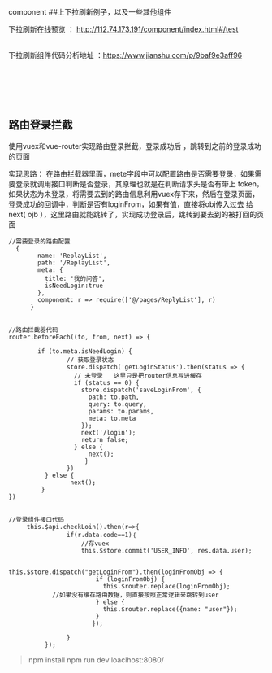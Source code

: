 component
##上下拉刷新例子，以及一些其他组件
<br>

 


下拉刷新在线预览 ：
http://112.74.173.191/component/index.html#/test <br><br>


下拉刷新组件代码分析地址 ：https://www.jianshu.com/p/9baf9e3aff96

<br>
<br>
<br>
<br>

## 路由登录拦截

使用vuex和vue-router实现路由登录拦截，登录成功后 ，跳转到之前的登录成功的页面

实现思路：
在路由拦截器里面，mete字段中可以配置路由是否需要登录，如果需要登录就调用接口判断是否登录，其原理也就是在判断请求头是否有带上 token，如果状态为未登录，将需要去到的路由信息利用vuex存下来，然后在登录页面，登录成功的回调中，判断是否有loginFrom，如果有值，直接将obj传入过去 给next( ojb ），这里路由就能跳转了，实现成功登录后，跳转到要去到的被打回的页面

```
//需要登录的路由配置
  {
        name: 'ReplayList',
        path: '/ReplayList',
        meta: {
          title: '我的问答',
          isNeedLogin:true
        },
        component: r => require(['@/pages/ReplyList'], r)
      }


//路由拦截器代码
router.beforeEach((to, from, next) => {
        
        if (to.meta.isNeedLogin) {
                // 获取登录状态     
                store.dispatch('getLoginStatus').then(status => {
                  // 未登录   这里只是把router信息写进缓存
                  if (status == 0) {
                    store.dispatch('saveLoginFrom', {
                      path: to.path,
                      query: to.query,
                      params: to.params,
                      meta: to.meta
                    });
                    next('/login');
                    return false;
                  } else {
                  	  next();
                 	 }
                })
          } else {
               	 next();
         }
})


//登录组件接口代码
     this.$api.checkLoin().then(r=>{
                if(r.data.code==1)｛
                    //存vuex
                    this.$store.commit('USER_INFO', res.data.user);

                      this.$store.dispatch("getLoginFrom").then(loginFromObj => {
                        if (loginFromObj) {
                          this.$router.replace(loginFromObj);
            //如果没有缓存路由数据，则直接按照正常逻辑来跳转到user
                        } else {
                          this.$router.replace({name: "user"});
                        }
                       });
     
                }
          });

```






>npm install
>npm run dev
>loaclhost:8080/



